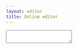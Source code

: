 ```yaml
---
layout: editor
title: Online editor
---
```


<div class="online-editor">
<div class="editor">
    <textarea ></textarea>
</div>
<div class="previewer">
</div>
</div>

